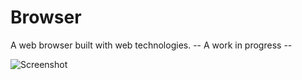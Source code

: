 Browser
========
A web browser built with web technologies. -- A work in progress --

![Screenshot](https://cloud.githubusercontent.com/assets/4278113/7220059/9f99dfdc-e66f-11e4-9463-6e179e3a4dfd.png)